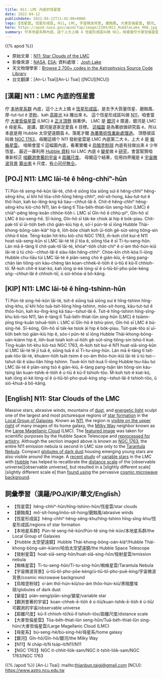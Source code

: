 ```yaml
---
title: N11：LMC 內底的恆星雲
date: 2022-04-12
publishdate: 2022-04-12T11:45:00+0800
tags: [恆星雲, 恆星形成區, N11, LMC, 宇宙微波背景, 磨蝕風, 大麥哲倫星雲, 銀河, 發射星雲, 母星系, Hubble 太空望遠鏡, NGC 1763, 蜘蛛星雲, 烏暗塗粉球, 變星, 咱觀測會著 ê 宇宙, 距離尺度]
hero: https://apod.nasa.gov/apod/fap/image/2204/N11_HubbleLake_960.jpg
summary: 佇本地星系群內底，這个上大上媠 ê 恆星形成區叫做 N11，咱會當佇大麥哲倫星雲 (LMC) ê 正爿頂懸揣著伊。
---
```


{{% apod %}}

- 原始文章：[N11: Star Clouds of the LMC](https://apod.nasa.gov/apod/ap220412.html)
- 影像來源：[NASA](https://www.nasa.gov/), [ESA](https://www.esa.int/); 資料處理： [Josh Lake](https://www.flickr.com/people/79510497@N07/)
- 天文物理學家：[Browse 2,700+ codes in the Astrophysics Source Code Library](http://ascl.net/)
- 台文翻譯：[An-Li Tsai][An-Li Tsai] ([NCU][NCU])

## [漢羅] N11：LMC 內底的恆星雲
佇 [本地星系群][Local Group of Galaxies] 內底，這个上大上媠 ê [恆星形成區][star formation]，是去予大質量恆星、磨蝕風、厚-tut-tut ê [塗粉][dust]、kah [高能光][energetic light] kā 雕出來 ê。
這个恆星形成區叫做 [N11][N11]，咱會當佇 [大麥哲倫星雲][Large Magellanic Cloud] (LMC) ê [正爿頂懸][visible on the upper right] 揣著伊。
LMC 是 [銀河][Milky Way] ê 厝邊，銀河是 LMC ê 母星系。
是講，銀河是逐家足愛翕 ê 目標。
[這幅圖][featured image] 是為著欲做研究翕 ê，所以本底是用 Hubble 太空望遠鏡翕 ê，落尾才閣 [為著藝術性重新處理過][reprocessed for artistry]。
頂懸彼區叫做 [NGC 1763][NGC 1763]，毋閣這規个 N11 發射星雲是 LMC 內底第二大 ê，上大 ê 是 [蜘蛛星雲][Tarantula Nebula]。
咱嘛會當 tī 這幅圖內底，看著實櫼 ê [烏暗塗粉球][globules of dark dust] 內底有拄做出來 ê 少年恆星。
最近一寡利用 [Hubble 資料][Hubble] tùi LMC 內底 ê [變星][variable stars]做 ê [研究][recent study]，會當幫贊咱 重新校正 [咱觀測會著的宇宙][observable universe t] ê [距離尺度][distance scale]。
毋閣這个結果，佮用四界攏是 ê [宇宙微波背景][cosmic microwave background] [算出來][found using] ê 尺度，[有小可仔無仝][slightly different scale]。


## [POJ] N11: LMC lāi-té ê hêng-chhiⁿ-hûn
Tī Pún-tē seng-hē-kûn lāi-té, chi̍t-ê siōng tōa siōng súi ê hêng-chhiⁿ hêng-sêng-khu, sī khì hō͘ tōa-chit-liōng hêng-chhiⁿ, mô͘-sit-hong, kāu-tut-tut ê thô͘-hún, kah ko-lêng-kng kā tiau--chhut-lâi ê.
Chit-ê hêng-chhiⁿ hêng-sêng-khu kiò-chò N11, lán ē-tàng tī Tōa-be̍h-thiat-lûn seng-hûn (LMC) ê chiàⁿ-pêng téng-koân chhōe-tio̍h i.
LMC sī Gîn-hô ê chhù-piⁿ, Gîn-hô sī LMC ê bú-seng-hē.
Sī-kóng, Gîn-hô sī ta̍k-ke chiok ài hip ê bo̍k-piau.
Chit-pak-tô͘ sī ūi-tio̍h beh chò gián-kiù hip ê, só͘-í pún-té sī iōng Hubble Thài-khong-bōng-oán-kiàⁿ hip ê, lo̍h-bóe chiah koh ūi-tio̍h gē-su̍t-sèng tiông-sin chhú-lí kòe.
Téng-koân hit-khu kiò-chò NGC 1763, m̄-koh chit kui-ê N11 hoat-siā-seng-kûn sī LMC lāi-té tē jī tōa ê, siōng tōa ê sī Ti-tu-seng-hûn.
Lán mā ē-tàng tī chit-pak-tô͘ lāi-té, khòaⁿ-tio̍h cha̍t-chiⁿ ê o͘-àm thô͘-hún-kiû lāi-té ū tú chò--chhut-lâi ê siàu-liân hêng-chhiⁿ.
Chòe-kīn chi̍t-kóa lī-iōng Hubble chu-liāu tùi LMC lāi-té ê piàn-seng chò ê gián-kiù, ē-tàng pang-chān lán tiông-sin kàu-chèng lán koan-chhek-ē-tio̍h ê ú-tiū ê kū-lî chhioh-tō͘.
M̄-koh chit-ê kiat-kó, kah iōng sì-kè lóng-sī ê ú-tiū-bî-pho-pōe-kéng sǹg--chhut-lâi ê chhioh-tō͘, ū sió-khóa-á bô-kâng.

## [KIP] N11: LMC lāi-té ê hîng-tshinn-hûn
Tī Pún-tē sing-hē-kûn lāi-té, tsi̍t-ê siōng tuā siōng suí ê hîng-tshinn hîng-sîng-khu, sī khì hōo tuā-tsit-liōng hîng-tshinn, môo-sit-hong, kāu-tut-tut ê thôo-hún, kah ko-lîng-kng kā tiau--tshut-lâi ê.
Tsit-ê hîng-tshinn hîng-sîng-khu kiò-tsò N11, lán ē-tàng tī Tuā-be̍h-thiat-lûn sing-hûn (LMC) ê tsiànn-pîng tíng-kuân tshuē-tio̍h i.
LMC sī Gîn-hô ê tshù-pinn, Gîn-hô sī LMC ê bú-sing-hē.
Sī-kóng, Gîn-hô sī ta̍k-ke tsiok ài hip ê bo̍k-piau.
Tsit-pak-tôo sī uī-tio̍h beh tsò gián-kiù hip ê, sóo-í pún-té sī iōng Hubble Thài-khong-bōng-uán-kiànn hip ê, lo̍h-bué tsiah koh uī-tio̍h gē-su̍t-sìng tiông-sin tshú-lí kuè.
Tíng-kuân hit-khu kiò-tsò NGC 1763, m̄-koh tsit kui-ê N11 huat-siā-sing-kûn sī LMC lāi-té tē jī tuā ê, siōng tuā ê sī Ti-tu-sing-hûn.
Lán mā ē-tàng tī tsit-pak-tôo lāi-té, khuànn-tio̍h tsa̍t-tsinn ê oo-àm thôo-hún-kiû lāi-té ū tú tsò--tshut-lâi ê siàu-liân hîng-tshinn.
Tsuè-kīn tsi̍t-kuá lī-iōng Hubble tsu-liāu tuì LMC lāi-té ê piàn-sing tsò ê gián-kiù, ē-tàng pang-tsān lán tiông-sin kàu-tsìng lán kuan-tshik-ē-tio̍h ê ú-tiū ê kū-lî tshioh-tōo.
M̄-koh tsit-ê kiat-kó, kah iōng sì-kè lóng-sī ê ú-tiū-bî-pho-puē-kíng sǹg--tshut-lâi ê tshioh-tōo, ū sió-khuá-á bô-kâng.

## [English] N11: Star Clouds of the LMC
Massive stars, abrasive winds, mountains of [dust][dust], and [energetic light][energetic light] sculpt one of the largest and most picturesque regions of [star formation][star formation] in the [Local Group of Galaxies][Local Group of Galaxies].
Known as [N11][N11], the region is [visible on the upper right][visible on the upper right] of many images of its home galaxy, the [Milky Way][Milky Way] neighbor known as the [Large Magellanic Cloud][Large Magellanic Cloud] (LMC).
The [featured image][featured image] was taken for scientific purposes by the Hubble Space Telescope and [reprocessed for artistry][reprocessed for artistry].
Although the section imaged above is known as [NGC 1763][NGC 1763], the entire N11 emission nebula is second in LMC size only to the [Tarantula Nebula][Tarantula Nebula].
Compact [globules of dark dust][globules of dark dust] housing emerging young stars are also visible around the image.
A [recent study][recent study] of [variable stars][variable stars] in the LMC with [Hubble][Hubble] has helped to recalibrate the [distance scale][distance scale] of the [observable universe][observable universe], but resulted in a [slightly different scale][slightly different scale e] than [found using][found using] the pervasive [cosmic microwave background][cosmic microwave background].

## 詞彙學習（漢羅/POJ/KIP/華文/English）
- 【恆星雲】hêng-chhiⁿ-hûn/hîng-tshinn-hûn/恆星雲/star clouds
- 【磨蝕風】mô͘-sit-hong/môo-sit-hong/磨蝕風/abrasive winds
- 【恆星形成區】hêng-chhiⁿ hêng-sêng-khu/hîng-tshinn hîng-sîng-khu/恆星形成區/regions of star formation
- 【本地星系群】Pún-tē seng-hē-kûn/Pún-tē sing-hē-kûn/本地星系群/the Local Group of Galaxies
- 【Hubble 太空望遠鏡】Hubble Thài-khong-bōng-oán-kiàⁿ/Hubble Thài-khong-bōng-uán-kiànn/哈伯太空望遠鏡/the Hubble Space Telescope
- 【發射星雲】hoat-siā-seng-hûn/huat-siā-sing-hûn/發射星雲/emission nebula
- 【蜘蛛星雲】Ti-tu-seng-hûn/Ti-tu-sing-hûn/蜘蛛星雲/Tarantula Nebula
- 【宇宙微波背景】ú-tiū-bî-pho-pōe-kéng/ú-tiū-bî-pho-puē-kíng/宇宙微波背景/cosmic microwave background
- 【烏暗塗粉球】o͘-àm thô͘-hún-kiû/oo-àm thôo-hún-kiû/黑暗塵埃球/globules of dark dust
- 【變星】piàn-seng/piàn-sing/變星/variable star
- 【觀測會著的宇宙】koan-chhek-ē-tio̍h ê ú-tiū/kuan-tshik-ē-tio̍h ê ú-tiū/可觀測的宇宙/observable universe
- 【距離尺度】kū-lî chhioh-tō͘/kū-lî tshioh-tōo/距離尺度/distance scale
- 【大麥哲倫星雲】Tōa-be̍h-thiat-lûn seng-hûn/Tuā-be̍h-thiat-lûn sing-hûn/大麥哲倫星雲/Large Magellanic Cloud (LMC)
- 【母星系】bú-seng-hē/bú-sing-hē/母星系/home galaxy
- 【銀河】Gîn-hô/Gîn-hô/銀河/the Milky Way
- 【N11】N cha̍p-it/N tsa̍p-it/N11/N11
- 【NGC 1763】NGC it-chhit-lio̍k-sam/NGC it-tshit-lio̍k-sam/NGC 1763/NGC 1763


{{% /apod %}}
[An-Li Tsai]: mailto:thianbun.taigi@gmail.com
[NCU]: https://www.astro.ncu.edu.tw

[copyright]: https://apod.nasa.gov/apod/fap/lib/about_apod.html#srapply

[dust]:https://apod.nasa.gov/apod/ap170702.html
[energetic light]:https://science.nasa.gov/ems/10_ultravioletwaves
[star formation]:https://apod.nasa.gov/apod/fap/stellar_nurseries.html
[Local Group of Galaxies]:https://en.wikipedia.org/wiki/Local_Group
[N11]:https://www.spacetelescope.org/news/heic1301/
[visible on the upper right]:http://www.youtube.com/watch?v=Q59QwM_YRDM
[Milky Way]:https://apod.nasa.gov/apod/ap000130.html
[featured image]:https://apod.nasa.gov/apod/ap190905.html
[Large Magellanic Cloud]:https://apod.nasa.gov/apod/fap/ap190905.html
[reprocessed for artistry]:https://media13.gimplearn.net/download/file.php/cat-in-thug-costume-jpg?id=9787
[NGC 1763]:https://en.wikipedia.org/wiki/NGC_1763
[Tarantula Nebula]:https://apod.nasa.gov/apod/ap180520.html
[globules of dark dust]:https://apod.nasa.gov/apod/ap120612.html
[recent study]:https://ui.adsabs.harvard.edu/abs/2019ApJ...876...85R/abstract
[variable stars]:https://apod.nasa.gov/apod/ap160606.html
[Hubble]:https://www.nasa.gov/mission_pages/hubble/main/index.html
[distance scale]:https://en.wikipedia.org/wiki/Hubble%27s_law
[observable universe e]:https://apod.nasa.gov/apod/ap220316.html
[observable universe t]:https://apod.tw/daily/20220316/
[slightly different scale]:https://en.wikipedia.org/wiki/Hubble%27s_law#Observed_values_of_the_Hubble_constant
[found using]:https://www.spacetelescope.org/news/heic1908/
[cosmic microwave background]:https://apod.nasa.gov/apod/ap180722.html
